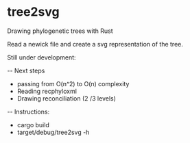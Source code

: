 # tree2svg
Drawing phylogenetic trees with Rust

Read a newick file and create a svg representation of the tree.

Still under development:

-- Next steps
- passing from O(n^2) to O(n) complexity
- Reading recphyloxml
- Drawing reconciliation (2 /3 levels)


-- Instructions:
- cargo build
- target/debug/tree2svg  -h
